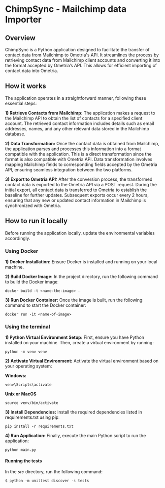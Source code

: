 # ChimpSync - Mailchimp data Importer 


## Overview

ChimpSync is a Python application designed to facilitate the transfer of contact data from Mailchimp to Ometria's API. It streamlines the process by retrieving contact data from Mailchimp client accounts and converting it into the format accepted by Ometria’s API. 
This allows for efficient importing of contact data into Ometria.


## How it works 
The application operates in a straightforward manner, following these essential steps:

**1) Retrieve Contacts from Mailchimp:**
The application makes a request to the Mailchimp API to obtain the list of contacts for a specified client account.
The retrieved contact information includes details such as email addresses, names, and any other relevant data stored in the Mailchimp database.


**2) Data Transformation:**
Once the contact data is obtained from Mailchimp, the application parses and processes this information into a format compatible with the application. This is a direct transformation 
since the format is also compatible with Ometria API.
Data transformation involves mapping Mailchimp fields to corresponding fields accepted by the Ometria API, ensuring seamless integration between the two platforms. 


**3) Export to Ometria API:**
After the conversion process, the transformed contact data is exported to the Ometria API via a POST request.
During the initial export, all contact data is transferred to Ometria to establish the baseline for further updates.
Subsequent exports occur every 2 hours, ensuring that any new or updated contact information in Mailchimp is synchronized with Ometria.


## How to run it locally 

Before running the application locally, update the environmental variables accordingly. 

### Using Docker 

**1) Docker Installation:** Ensure Docker is installed and running on your local machine. 

**2) Build Docker Image:** In the project directory, run the following command to build the Docker image:

```
docker build -t <name-the-image> .
```

**3) Run Docker Container:** Once the image is built, run the following command to start the Docker container:

```
docker run -it <name-of-image>
```

### Using the terminal 

**1) Python Virtual Environment Setup:** First, ensure you have Python installed on your machine. 
Then, create a virtual environment by running:

```
python -m venv venv
```

**2) Activate Virtual Environment:** Activate the virtual environment based on your operating system:

**Windows:**
```
venv\Scripts\activate
```

**Unix or MacOS**
```
source venv/bin/activate
```

**3) Install Dependencies:** Install the required dependencies listed in requirements.txt using pip:

```
pip install -r requirements.txt
```

**4) Run Application:** Finally, execute the main Python script to run the application:

```
python main.py
```

#### Running the tests

In the *src* directory, run the following command: 
```
$ python -m unittest discover -s tests
```
